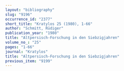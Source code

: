 ```yaml
---
layout: "bibliography"
slug: "9196"
occurrence_id: "2377"
short_title: "Kratylos 25 (1980), 1-66"
author: "Schmitt, Rüdiger"
publication_year: "1980"
title: "Altpersisch-Forschung in den Siebzigjahren"
volume_no_: "25"
pages: "1-66"
journal: "Kratylos"
title: "Altpersisch-Forschung in den Siebzigjahren"
previous_item: "9199"
---
```

